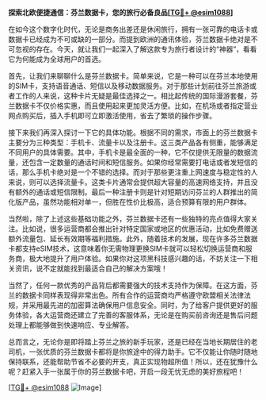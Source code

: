 **探索北欧便捷通信：芬兰数据卡，您的旅行必备良品[[TG💪+ @esim1088](https://t.me/s/esim1088)]**

在如今这个数字化时代，无论是商务出差还是休闲旅行，拥有一张可靠的电话卡或数据卡已经成为不可或缺的一部分。而提到欧洲的通讯体验，芬兰数据卡绝对是不可忽视的存在。今天，就让我们一起深入了解这款专为旅行者设计的“神器”，看看它为何能成为全球用户的首选。

首先，让我们来聊聊什么是芬兰数据卡。简单来说，它是一种可以在芬兰本地使用的SIM卡，支持语音通话、短信以及移动数据服务。对于那些计划前往芬兰旅游或者工作的人来说，这种卡片无疑是最佳选择之一。相比起传统的国际漫游套餐，芬兰数据卡不仅价格实惠，而且使用起来更加灵活方便。比如，在机场或者指定营业网点购买后，插入手机即可立即激活使用，省去了繁琐的操作步骤。

接下来我们再深入探讨一下它的具体功能。根据不同的需求，市面上的芬兰数据卡主要分为三种类型：手机卡、流量卡以及注册卡。这三类产品各有侧重，能够满足不同用户的具体需要。其中，手机卡是最全面的一种，它不仅提供无限量的数据流量，还包含一定数量的通话时间和短信服务。如果你经常需要打电话或者发短信的话，那么手机卡绝对是一个不错的选择。而对于那些更注重上网速度与稳定性的人来说，则可以选择流量卡。这类卡片通常会提供超大容量的高速网络支持，并且没有额外的通话或短信限制。最后一种注册卡则是针对短期访问芬兰的人群推出的简化版产品，虽然功能相对单一，但胜在性价比极高，适合预算有限的用户群体。

当然啦，除了上述这些基础功能之外，芬兰数据卡还有一些独特的亮点值得大家关注。比如说，很多运营商都会推出针对特定国家或地区的优惠活动，比如免费赠送额外流量包、延长有效期等福利措施。此外，随着技术的发展，现在许多芬兰数据卡都支持eSIM技术，这意味着你无需物理更换SIM卡就可以轻松切换运营商和服务商，极大地提升了用户体验。如果你对这项黑科技感兴趣的话，不妨关注一下相关资讯，说不定就能找到最适合自己的解决方案哦！

当然了，任何一款优秀的产品背后都需要强大的技术支持作为保障。在这方面，芬兰的数据卡同样表现得非常出色。所有合作的运营商均严格遵守欧盟相关法律法规，并采用最先进的加密算法确保用户信息安全。同时，为了给客户提供更好的服务体验，各大运营商还建立了完善的客服体系，无论是在购买前咨询还是售后问题处理上都能够做到快速响应、专业解答。

总而言之，无论你是即将踏上芬兰之旅的新手玩家，还是已经在当地长期居住的老司机，一张优质的芬兰数据卡都将是你旅途中的得力助手。它不仅能让你随时随地保持联系，还能帮助节省不必要的开支，真正实现物超所值！所以，还在犹豫什么呢？赶紧入手一张属于你的芬兰数据卡吧，开启一段无忧无虑的美好旅程吧！

[[TG💪+ @esim1088](https://t.me/s/esim1088) ![Image](https://i.postimg.cc/4NQfJmqS/Snipaste-2025-05-13-00-14-12.png)]